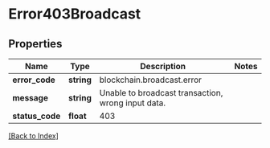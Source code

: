 # Error403Broadcast

## Properties

Name | Type | Description | Notes
------------ | ------------- | ------------- | -------------
**error_code** | **string** | blockchain.broadcast.error |
**message** | **string** | Unable to broadcast transaction, wrong input data. |
**status_code** | **float** | 403 |

[[Back to Index]](../index.md)
